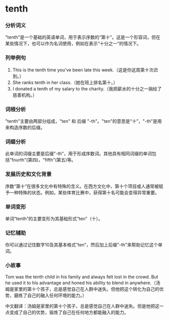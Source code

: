 # tenth

### 分析词义

  

"tenth"是一个基础的英语单词，用于表示序数的“第十”。这是一个形容词，但在某些情况下，也可以作为名词使用，例如在表示“十分之一”的情况下。

  

### 列举例句

  

1.  This is the tenth time you've been late this week.（这是你这周第十次迟到。）
2.  She ranks tenth in her class.（她在班上排名第十。）
3.  I donated a tenth of my salary to the charity.（我把薪水的十分之一捐给了慈善机构。）

  

### 词根分析

  

"tenth"主要由两部分组成，"ten" 和 后缀 "-th"。"ten"的意思是“十”，"-th"是用来构造序数的后缀。

  

### 词缀分析

  

此单词的词缀主要是后缀"-th"，用于形成序数词。其他具有相同词缀的单词包括"fourth"(第四)，"fifth"(第五)等。

  

### 发展历史和文化背景

  

序数“第十”在很多文化中有特殊的含义。在西方文化中，第十个项目或人通常被赋予一种特殊的状态。例如，某些体育比赛中，获得第十名可能会变得异常重要。

  

### 单词变形

  

单词“tenth”的主要变形为其基础形式“ten”（十）。

  

### 记忆辅助

  

你可以通过记住数字10及其基本格式“ten”，然后加上后缀"-th"来帮助记忆这个单词。

  

### 小故事

  

Tom was the tenth child in his family and always felt lost in the crowd. But he used it to his advantage and honed his ability to blend in anywhere.（汤姆是家里的第十个孩子，总是感觉自己在人群中迷失。但他把这个转化为自己的优势，磨练了自己的融入任何环境的能力。）

  

中文翻译：汤姆是家里的第十个孩子，总是感觉自己在人群中迷失。但是他把这一点变成了自己的优势，锻炼了自己在任何地方都能融入的能力。
